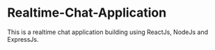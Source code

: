 # Realtime-Chat-Application
This is a realtime chat application building using ReactJs, NodeJs and ExpressJs.
